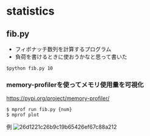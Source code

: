 # statistics

## fib.py
- フィボナッチ数列を計算するプログラム
- 負荷を書けるときに使おうかなと思って書いた
```
$python fib.py 10
```

### memory-profilerを使ってメモリ使用量を可視化
https://pypi.org/project/memory-profiler/
```
$ mprof run fib.py {num}
$ mprof plot
```
例
![26d1221c26b9c19b65426ef67c88a212](https://user-images.githubusercontent.com/35423021/82117379-83d17c00-97aa-11ea-8c93-b26a85ff733f.png)
